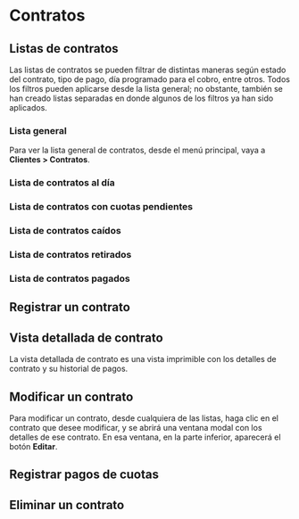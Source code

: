 # Contratos

## Listas de contratos

Las listas de contratos se pueden filtrar de distintas maneras según estado del contrato, tipo de pago, día programado para el cobro, entre otros. Todos los filtros pueden aplicarse desde la lista general; no obstante, también se han creado listas separadas en donde algunos de los filtros ya han sido aplicados.

### Lista general

Para ver la lista general de contratos, desde el menú principal, vaya a **Clientes > Contratos**.

### Lista de contratos al día

### Lista de contratos con cuotas pendientes

### Lista de contratos caídos

### Lista de contratos retirados

### Lista de contratos pagados

## Registrar un contrato

## Vista detallada de contrato

La vista detallada de contrato es una vista imprimible con los detalles de contrato y su historial de pagos.

## Modificar un contrato

Para modificar un contrato, desde cualquiera de las listas, haga clic en el contrato que desee modificar, y se abrirá una ventana modal con los detalles de ese contrato. En esa ventana, en la parte inferior, aparecerá el botón **Editar**.

## Registrar pagos de cuotas

## Eliminar un contrato
